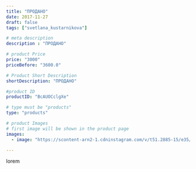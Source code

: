 ```yaml
---
title: "ПРОДАНО"
date: 2017-11-27
draft: false
tags: ["svetlana_kustarnikova"]

# meta description
description : "ПРОДАНО"

# product Price
price: "3000"
priceBefore: "3600.0"

# Product Short Description
shortDescription: "ПРОДАНО"

#product ID
productID: "BcAUOCclgXe"

# type must be "products"
type: "products"

# product Images
# first image will be shown in the product page
images:
  - image: "https://scontent-arn2-1.cdninstagram.com/v/t51.2885-15/e35/24125103_486256178441174_7266590249671720960_n.jpg?se=7&tp=1&_nc_ht=scontent-arn2-1.cdninstagram.com&_nc_cat=102&_nc_ohc=UZMpb3JiREsAX9d94_E&ccb=7-4&oh=aff29062e417148afec373def94434e1&oe=60823B51&ig_cache_key=MTY1NzQxMzU4ODUwMjMxNjUxMA%3D%3D.2-ccb7-4"

---
```

lorem
